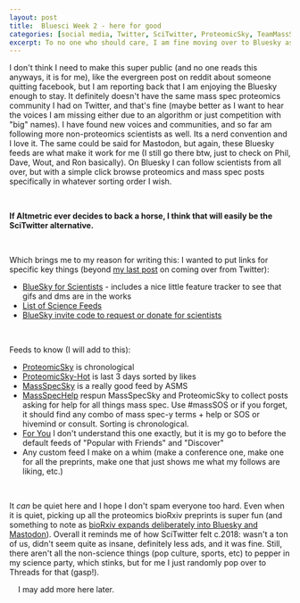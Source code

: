 ```yaml
---
layout: post
title:  Bluesci Week 2 - here for good
categories: [social media, Twitter, SciTwitter, ProteomicSky, TeamMassSpec]
excerpt: To no one who should care, I am fine moving over to Bluesky as my daily driver
---
```


I don't think I need to make this super public (and no one reads this anyways, it is for me), like the evergreen post on reddit about someone quitting facebook, but I am reporting back that I am enjoying the Bluesky enough to stay. It definitely doesn't have the same mass spec proteomics community I had on Twitter, and that's fine (maybe better as I want to hear the voices I am missing either due to an algorithm or just competition with "big" names). I have found new voices and communities, and so far am following more non-proteomics scientists as well. Its a nerd convention and I love it. The same could be said for Mastodon, but again, these Bluesky feeds are what make it work for me (I still go there btw, just to check on Phil, Dave, Wout, and Ron basically). On Bluesky I can follow scientists from all over, but with a simple click browse proteomics and mass spec posts specifically in whatever sorting order I wish. 

&nbsp;  

**If Altmetric ever decides to back a horse, I think that will easily be the SciTwitter alternative.**

&nbsp;  

Which brings me to my reason for writing this: I wanted to put links for specific key things (beyond [my last post](https://neely.github.io/MagicBlueSky/) on coming over from Twitter):
- [BlueSky for Scientists](https://docs.google.com/document/d/1aPddaH-d7N53jZm1S3vUrfjVVy5nykPQz6qd7QpPCQE/edit#heading=h.58mkl21vxs3m) - includes a nice little feature tracker to see that gifs and dms are in the works
- [List of Science Feeds](https://docs.google.com/spreadsheets/d/1tJw1r_Dif9AN6lVNNaZ-nwDdbM7tPemobo5_S2aEl_U/edit)
- [BlueSky invite code to request or donate for scientists](https://docs.google.com/forms/d/e/1FAIpQLSdYI6kGH9Ez75pq1EtkpqWLiuAhmpFekH0utRMB4MHQvF-fbg/viewform?pli=1&pli=1)

&nbsp;  

Feeds to know (I will add to this):
- [ProteomicSky](https://bsky.app/profile/did:plc:gl7bvz3uo4ym2fnmvgkjzeb3/feed/aaakx5my5bkl2) is chronological
- [ProteomicSky-Hot](https://bsky.app/profile/did:plc:gl7bvz3uo4ym2fnmvgkjzeb3/feed/aaalgayjgixrs) is last 3 days sorted by likes
- [MassSpecSky](https://bsky.app/profile/did:plc:wtkjo7nc6ijkzwp44pqgsvre/feed/aaanf23wnf5si) is a really good feed by ASMS
- [MassSpecHelp](https://bsky.app/profile/did:plc:gl7bvz3uo4ym2fnmvgkjzeb3/feed/aaalqopkzsibe) respun MassSpecSky and ProteomicSky to collect posts asking for help for all things mass spec. Use #massSOS or if you forget, it should find any combo of mass spec-y terms + help or SOS or hivemind or consult. Sorting is chronological.
- [For You](https://bsky.app/profile/did:plc:wqowuobffl66jv3kpsvo7ak4/feed/the-algorithm) I don't understand this one exactly, but it is my go to before the default feeds of "Popular with Friends" and "Discover"
- Any custom feed I make on a whim (make a conference one, make one for all the preprints, make one that just shows me what my follows are liking, etc.)

&nbsp;  

It *can* be quiet here and I hope I don't spam everyone too hard. Even when it is quiet, picking up all the proteomics bioRxiv preprints is super fun (and something to note as [bioRxiv expands deliberately into Bluesky and Mastodon](https://connect.biorxiv.org/news/2023/09/27/biorxiv_expands_on_social_platforms)). Overall it reminds me of how SciTwitter felt c.2018: wasn't a ton of us, didn't seem quite as insane, definitely less ads, and it was fine. Still, there aren't all the non-science things (pop culture, sports, etc) to pepper in my science party, which stinks, but for me I just randomly pop over to Threads for that (gasp!).


&nbsp;
&nbsp;
I may add more here later.


&nbsp;  
&nbsp;  
&nbsp;  
